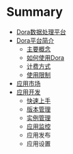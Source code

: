 # Summary

* [Dora数据处理平台](README.md)
* [Dora平台简介](chapter1/README.md)
   * [主要概念](chapter1/key_concept.md)
   * [如何使用Dora](chapter1/how_to_use_dora.md)
   * [计费方式](chapter1/billing.md)
   * [使用限制](chapter1/service_restrictions.md)
* [应用市场](chapter2/README.md)
* [应用开发](chapter3/README.md)
   * [快速上手](chapter3/quick_start.md)
   * [版本管理](chapter3/version_management.md)
   * [实例管理](chapter3/instance_management.md)
   * [应用监控](chapter3/ufop_monitoring.md)
   * 应用发布
   * 应用设置

